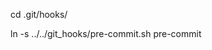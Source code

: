 <!--- [![Build Status](https://travis-ci.org/dsantelmo/abrim.svg?branch=master)](https://travis-ci.org/dsantelmo/abrim) --->

cd .git/hooks/

ln -s ../../git_hooks/pre-commit.sh pre-commit